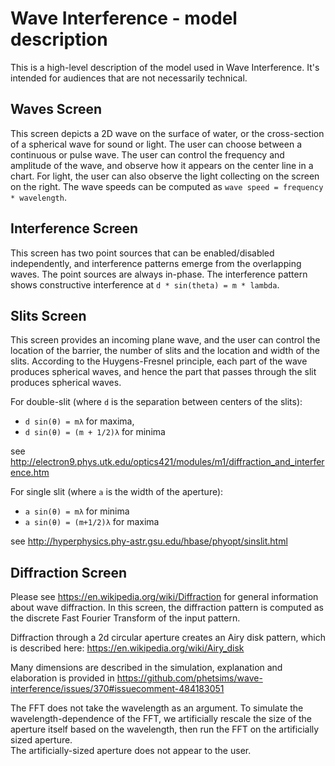 # Wave Interference - model description

This is a high-level description of the model used in Wave Interference. It's intended for audiences that are not
necessarily technical.

## Waves Screen

This screen depicts a 2D wave on the surface of water, or the cross-section of a spherical wave for sound or light. The
user can choose between a continuous or pulse wave. The user can control the frequency and amplitude of the wave, and
observe how it appears on the center line in a chart. For light, the user can also observe the light collecting on the
screen on the right. The wave speeds can be computed as `wave speed = frequency * wavelength`.

## Interference Screen

This screen has two point sources that can be enabled/disabled independently, and interference patterns emerge from the
overlapping waves. The point sources are always in-phase. The interference pattern shows constructive interference
at `d * sin(theta) = m * lambda`.

## Slits Screen

This screen provides an incoming plane wave, and the user can control the location of the barrier, the number of slits
and the location and width of the slits. According to the Huygens-Fresnel principle, each part of the wave produces
spherical waves, and hence the part that passes through the slit produces spherical waves.

For double-slit (where `d` is the separation between centers of the slits):

* `d sin(θ) = mλ` for maxima,
* `d sin(θ) = (m + 1/2)λ` for minima

see http://electron9.phys.utk.edu/optics421/modules/m1/diffraction_and_interference.htm

For single slit (where `a` is the width of the aperture):

* `a sin(θ) = mλ` for minima
* `a sin(θ) = (m+1/2)λ` for maxima

see http://hyperphysics.phy-astr.gsu.edu/hbase/phyopt/sinslit.html

## Diffraction Screen

Please see https://en.wikipedia.org/wiki/Diffraction for general information about wave diffraction. In this screen, the
diffraction pattern is computed as the discrete Fast Fourier Transform of the input pattern.

Diffraction through a 2d circular aperture creates an Airy disk pattern, which is described here:
https://en.wikipedia.org/wiki/Airy_disk

Many dimensions are described in the simulation, explanation and elaboration is provided in
https://github.com/phetsims/wave-interference/issues/370#issuecomment-484183051

The FFT does not take the wavelength as an argument. To simulate the wavelength-dependence of the FFT, we artificially
rescale the size of the aperture itself based on the wavelength, then run the FFT on the artificially sized aperture.  
The artificially-sized aperture does not appear to the user.